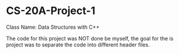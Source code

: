 # CS-20A-Project-1
Class Name: Data Structures with C++

The code for this project was NOT done be myself, the goal for the is project was to separate the code into different header files.
